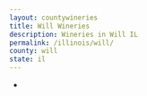 ```yaml
---
layout: countywineries
title: Will Wineries
description: Wineries in Will IL
permalink: /illinois/will/
county: will
state: il
---
```

-
